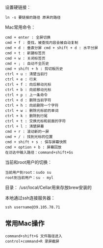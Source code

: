 设置硬链接：

	ln -s 要链接的路径 原来的路径

Mac常用命令：

	cmd + enter : 全屏切换
	cmd + f : 查找，被查找内容会被自动复制
	cmd + d : 垂直分屏 cmd + shift + d : 水平分屏
	cmd + t : 新建标签页
	cmd + w : 关闭标签页
	cmd + ; : 自动不全历史
	cmd + shift + h : 剪切板历史
	ctrl + u : 清楚当前行
	ctrl + e : 行末
	ctrl + f : 向后移动光标
	ctrl + b : 向前移动光标
	ctrl + p : 上一条命令
	ctrl + d : 删除当前字符
	ctrl + h : 向前删除一个字符
	ctrl + w : 删除光标前的单词
	ctrl + k : 删除到行尾
	ctrl + t : 交换光标和前面的字符
	ctrl + l : 清楚屏幕
	cmd + r : 滚动新的一屏
	cmd + / : 找到光标的位置
	cmd + shift + s : 保存屏幕快照
	cmd + option + b : 屏幕回放
	在访达中输入路径：command+shift+Gs

当前和root用户的切换：

    当前用户到root：sudo su
    root到当前用户：su - myl
目录： /usr/local/Cellar用来存放brew安装的

本地通过ssh连接服务器：
    
    ssh username@39.105.78.71


## 常用Mac操作
    command+shift+G 文件路径进入
    control+command+R 录屏截屏
























